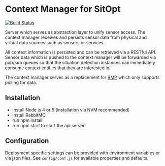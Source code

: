# Context Manager for SitOpt

[![Build Status](https://travis-ci.org/sitQA/context-manager.svg?branch=master)](https://travis-ci.org/sitQA/context-manager)

Server which serves as abstraction layer to unify sensor access.
The context manager receives and persists sensor data from physical and virtual data sources such as sensors or services.

All context information is persisted and can be retrieved via a RESTful API.
Sensor data which is pushed to the context manager will be forwarded via pub/sub queues so that the situation detection
 instances can immediately consume context entities that they are interested in.

The context manager serves as a replacement for [RMP](https://github.com/mormulms/SitOPT/tree/master/RMP) which only
supports polling for data.


## Installation

- install Node.js 4 or 5 (installation via NVM recommended)
- install RabbitMQ
- run npm install
- run npm start to start the api server


## Configuration

Deployment specific settings can be provided with environment variables or via json files.
See `config/conf.js` for available properties and defaults.